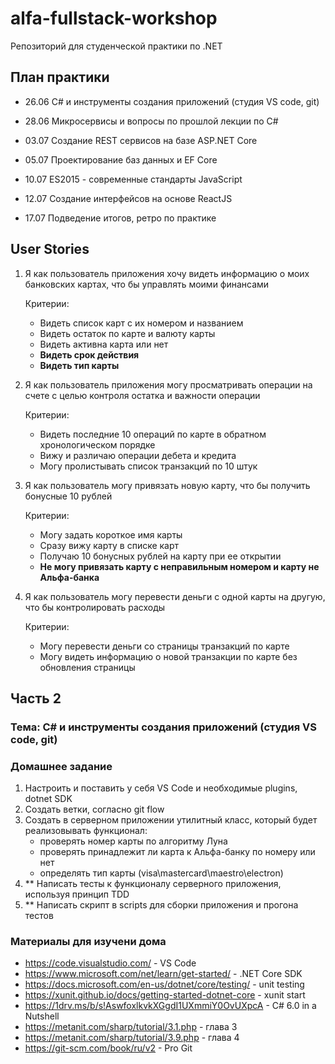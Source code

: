 # alfa-fullstack-workshop

Репозиторий для студенческой практики по .NET

## План практики

- 26.06 С# и инструменты создания приложений (студия VS code, git)

- 28.06 Микросервисы и вопросы по прошлой лекции по С#

- 03.07 Создание REST сервисов на базе ASP.NET Core

- 05.07 Проектирование баз данных и EF Core

- 10.07 ES2015 - современные стандарты JavaScript

- 12.07 Создание интерфейсов на основе ReactJS

- 17.07 Подведение итогов, ретро по практике

## User Stories

1. Я как пользователь приложения хочу видеть информацию о моих банковских картах, что бы управлять моими финансами

    Критерии:

    - Видеть список карт с их номером и названием
    - Видеть остаток по карте и валюту карты
    - Видеть активна карта или нет
    - **Видеть срок действия**
    - **Видеть тип карты**

2. Я как пользователь приложения могу просматривать операции на счете с целью контроля остатка и важности операции

    Критерии:

    - Видеть последние 10 операций по карте в обратном хронологическом порядке
    - Вижу и различаю операции дебета и кредита
    - Могу пролистывать список транзакций по 10 штук

3. Я как пользователь могу привязать новую карту, что бы получить бонусные 10 рублей

    Критерии:

    - Могу задать короткое имя карты
    - Сразу вижу карту в списке карт
    - Получаю 10 бонусных рублей на карту при ее открытии
    - **Не могу привязать карту с неправильным номером и карту не Альфа-банка**

4. Я как пользователь могу перевести деньги с одной карты на другую, что бы контролировать расходы

    Критерии:

    - Могу перевести деньги со страницы транзакций по карте
    - Могу видеть информацию о новой транзакции по карте без обновления страницы

## Часть 2

### Тема: С# и инструменты создания приложений (студия VS code, git)

### Домашнее задание

1. Настроить и поставить у себя VS Code и необходимые plugins, dotnet SDK
2. Создать ветки, согласно git flow
3. Создать в серверном приложении утилитный класс, который будет реализовывать функционал:
    - проверять номер карты по алгоритму Луна
    - проверять принадлежит ли карта к Альфа-банку по номеру или нет
    - определять тип карты (visa\mastercard\maestro\electron)
4. ** Написать тесты к функционалу серверного приложения, используя принцип TDD
5. ** Написать скрипт в scripts для сборки приложения и прогона тестов

### Материалы для изучени дома

- https://code.visualstudio.com/ - VS Code
- https://www.microsoft.com/net/learn/get-started/ - .NET Core SDK
- https://docs.microsoft.com/en-us/dotnet/core/testing/ - unit testing
- https://xunit.github.io/docs/getting-started-dotnet-core - xunit start
- https://1drv.ms/b/s!AswfoxlkvkXGgdI1UXmmiY0OvUXpcA - C# 6.0 in a Nutshell
- https://metanit.com/sharp/tutorial/3.1.php - глава 3
- https://metanit.com/sharp/tutorial/3.9.php - глава 4
- https://git-scm.com/book/ru/v2 - Pro Git
